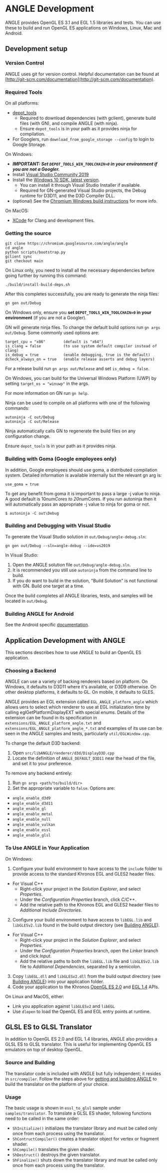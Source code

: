 # ANGLE Development

ANGLE provides OpenGL ES 3.1 and EGL 1.5 libraries and tests. You can use these to build and run OpenGL ES applications on Windows, Linux, Mac and Android.

## Development setup

### Version Control
ANGLE uses git for version control. Helpful documentation can be found at [http://git-scm.com/documentation](http://git-scm.com/documentation).

### Required Tools
On all platforms:

 * [depot_tools](https://commondatastorage.googleapis.com/chrome-infra-docs/flat/depot_tools/docs/html/depot_tools_tutorial.html#_setting_up)
   * Required to download dependencies (with gclient), generate build files (with GN), and compile ANGLE (with ninja).
   * Ensure `depot_tools` is in your path as it provides ninja for compilation.
 * For Googlers, run `download_from_google_storage --config` to login to Google Storage.

On Windows:

 * ***IMPORTANT: Set `DEPOT_TOOLS_WIN_TOOLCHAIN=0` in your environment if you are not a Googler.***
 * Install [Visual Studio Community 2019](https://visualstudio.microsoft.com/vs/)
 * Install the [Windows 10 SDK, latest version](https://developer.microsoft.com/en-us/windows/downloads/windows-10-sdk).
   * You can install it through Visual Studio Installer if available.
   * Required for GN-generated Visual Studio projects, the Debug runtime for D3D11, and the D3D Compiler DLL.
 * (optional) See the [Chromium Windows build instructions](https://chromium.googlesource.com/chromium/src/+/master/docs/windows_build_instructions.md) for more info.

On MacOS:

 * [XCode](https://developer.apple.com/xcode/) for Clang and development files.

### Getting the source

```
git clone https://chromium.googlesource.com/angle/angle
cd angle
python scripts/bootstrap.py
gclient sync
git checkout main
```

On Linux only, you need to install all the necessary dependencies before going further by running this command:
```
./build/install-build-deps.sh
```

After this completes successfully, you are ready to generate the ninja files:
```
gn gen out/Debug
```

On Windows only, ensure you **set `DEPOT_TOOLS_WIN_TOOLCHAIN=0` in your environment** (if you are not a Googler).

GN will generate ninja files. To change the default build options run `gn args out/Debug`.  Some commonly used options are:
```
target_cpu = "x86"        (default is "x64")
is_clang = false          (to use system default compiler instead of clang)
is_debug = true           (enable debugging, true is the default)
dcheck_always_on = true   (enable release asserts and debug layers)
```

For a release build run `gn args out/Release` and set `is_debug = false`.

On Windows, you can build for the Universal Windows Platform (UWP) by setting `target_os = "winuwp"` in the args.

For more information on GN run `gn help`.

Ninja can be used to compile on all platforms with one of the following commands:
```
autoninja -C out/Debug
autoninja -C out/Release
```
Ninja automatically calls GN to regenerate the build files on any configuration change.

Ensure `depot_tools` is in your path as it provides ninja.

### Building with Goma (Google employees only)

In addition, Google employees should use goma, a distributed compilation
system. Detailed information is available internally but the relevant gn arg
is:

```
use_goma = true
```

To get any benefit from goma it is important to pass a large -j value to
ninja. A good default is 10*numCores to 20*numCores. If you run autoninja then
it will automatically pass an appropriate -j value to ninja for goma or not.

```
$ autoninja -C out\Debug
```

### Building and Debugging with Visual Studio

To generate the Visual Studio solution in `out/Debug/angle-debug.sln`:
```
gn gen out/Debug --sln=angle-debug --ide=vs2019
```

In Visual Studio:
 1. Open the ANGLE solution file `out/Debug/angle-debug.sln`.
 2. It is recommended you still use `autoninja` from the command line to build.
 3. If you do want to build in the solution, "Build Solution" is not functional with GN. Build one target at a time.

Once the build completes all ANGLE libraries, tests, and samples will be located in `out/Debug`.

### Building ANGLE for Android

See the Android specific [documentation](DevSetupAndroid.md#ANGLE-for-Android).

## Application Development with ANGLE
This sections describes how to use ANGLE to build an OpenGL ES application.

### Choosing a Backend
ANGLE can use a variety of backing renderers based on platform.  On Windows, it defaults to D3D11 where it's available,
or D3D9 otherwise.  On other desktop platforms, it defaults to GL.  On mobile, it defaults to GLES.

ANGLE provides an EGL extension called `EGL_ANGLE_platform_angle` which allows uers to select
which renderer to use at EGL initialization time by calling eglGetPlatformDisplayEXT with special
enums. Details of the extension can be found in its specification in
`extensions/EGL_ANGLE_platform_angle.txt` and `extensions/EGL_ANGLE_platform_angle_*.txt` and
examples of its use can be seen in the ANGLE samples and tests, particularly `util/EGLWindow.cpp`.

To change the default D3D backend:

 1. Open `src/libANGLE/renderer/d3d/DisplayD3D.cpp`
 2. Locate the definition of `ANGLE_DEFAULT_D3D11` near the head of the file, and set it to your preference.

To remove any backend entirely:

 1. Run `gn args <path/to/build/dir>`
 2. Set the appropriate variable to `false`. Options are:
   - `angle_enable_d3d9`
   - `angle_enable_d3d11`
   - `angle_enable_gl`
   - `angle_enable_metal`
   - `angle_enable_null`
   - `angle_enable_vulkan`
   - `angle_enable_essl`
   - `angle_enable_glsl`

### To Use ANGLE in Your Application
On Windows:

 1. Configure your build environment to have access to the `include` folder to provide access to the standard Khronos EGL and GLES2 header files.
  * For Visual C++
     * Right-click your project in the _Solution Explorer_, and select _Properties_.
     * Under the _Configuration Properties_ branch, click _C/C++_.
     * Add the relative path to the Khronos EGL and GLES2 header files to _Additional Include Directories_.
 2. Configure your build environment to have access to `libEGL.lib` and `libGLESv2.lib` found in the build output directory (see [Building ANGLE](#building-with-visual-studio)).
   * For Visual C++
     * Right-click your project in the _Solution Explorer_, and select _Properties_.
     * Under the _Configuration Properties_ branch, open the _Linker_ branch and click _Input_.
     * Add the relative paths to both the `libEGL.lib` file and `libGLESv2.lib` file to _Additional Dependencies_, separated by a semicolon.
 3. Copy `libEGL.dll` and `libGLESv2.dll` from the build output directory (see [Building ANGLE](#building-with-visual-studio)) into your application folder.
 4. Code your application to the Khronos [OpenGL ES 2.0](http://www.khronos.org/registry/gles/) and [EGL 1.4](http://www.khronos.org/registry/egl/) APIs.

On Linux and MacOS, either:

 - Link you application against `libGLESv2` and `libEGL`
 - Use `dlopen` to load the OpenGL ES and EGL entry points at runtime.

## GLSL ES to GLSL Translator
In addition to OpenGL ES 2.0 and EGL 1.4 libraries, ANGLE also provides a GLSL ES to GLSL translator. This is useful for implementing OpenGL ES emulators on top of desktop OpenGL.

### Source and Building
The translator code is included with ANGLE but fully independent; it resides in `src/compiler`.
Follow the steps above for [getting and building ANGLE](#getting-the-source) to build the translator on the platform of your choice.

### Usage
The basic usage is shown in `essl_to_glsl` sample under `samples/translator`. To translate a GLSL ES shader, following functions need to be called in the same order:

 * `ShInitialize()` initializes the translator library and must be called only once from each process using the translator.
 * `ShContructCompiler()` creates a translator object for vertex or fragment shader.
 * `ShCompile()` translates the given shader.
 * `ShDestruct()` destroys the given translator.
 * `ShFinalize()` shuts down the translator library and must be called only once from each process using the translator.
